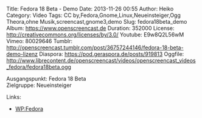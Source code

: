 Title: Fedora 18 Beta - Demo
Date: 2013-11-26 00:55
Author: Heiko
Category: Video
Tags: CC by,Fedora,Gnome,Linux,Neueinsteiger,Ogg Theora,ohne Musik,screencast,gnome3,demo
Slug: fedora18beta_demo
Album: https://www.openscreencast.de
Duration: 352000
License: http://creativecommons.org/licenses/by/3.0/
Youtube: E9w8Q2L56wM
Vimeo: 80029646
Tumblr: http://openscreencast.tumblr.com/post/36757244146/fedora-18-beta-demo-lizenz
Diaspora: https://pod.geraspora.de/posts/919813
Oggfile: http://www.librecontent.de/openscreencast/videos/openscreencast_videos_fedora/fedora18beta.ogg

Ausgangspunkt: Fedora 18 Beta  
Zielgruppe: Neueinsteiger  

Links:

  * [WP:Fedora](https://de.wikipedia.org/wiki/Fedora_%28Linux-Distribution%29 "Link zu WP:fedora" )

